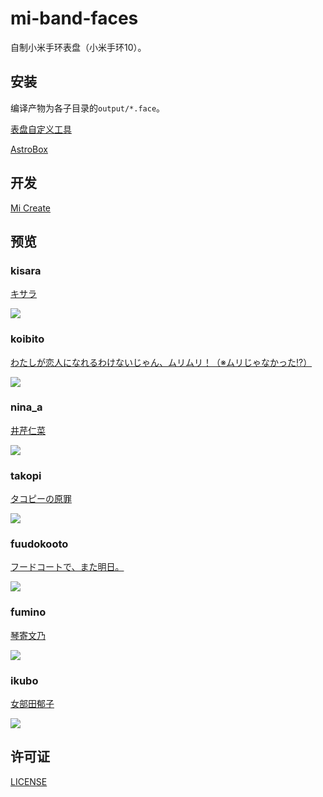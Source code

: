 # mi-band-faces

自制小米手环表盘（小米手环10）。

## 安装

编译产物为各子目录的`output/*.face`。

[表盘自定义工具](https://www.bandbbs.cn/threads/9797/)

[AstroBox](https://astrobox.online/)

## 开发

[Mi Create](https://github.com/ooflet/Mi-Create)

## 预览

### kisara

[キサラ](https://bangumi.tv/character/108660)

![](images/kisara_preview.png)

### koibito

[わたしが恋人になれるわけないじゃん、ムリムリ！（※ムリじゃなかった!?）](https://bangumi.tv/subject/524707)

![](images/koibito_preview.png)

### nina_a

[井芹仁菜](https://bangumi.tv/character/130664)

![](images/nina_a_preview.png)

### takopi

[タコピーの原罪](https://bangumi.tv/subject/527620)

![](images/takopi_preview.png)

### fuudokooto

[フードコートで、また明日。](https://bangumi.tv/subject/528438)

![](images/fuudokooto_preview.png)

### fumino

[琴寄文乃](https://bangumi.tv/character/63869)

![](images/fumino_preview.png)

### ikubo

[女部田郁子](https://bangumi.tv/character/63867)

![](images/ikubo_preview.png)

## 许可证

[LICENSE](LICENSE)